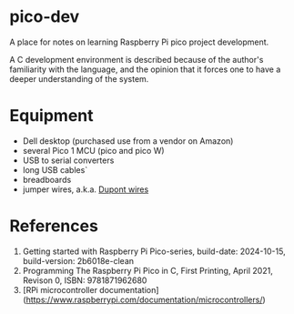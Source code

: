 # pico-dev

A place for notes on learning Raspberry Pi pico project development.

A C development environment is described because of the author's familiarity 
with the language, and the opinion
that it forces one to have a deeper understanding of the system.

# Equipment

- Dell desktop (purchased use from a vendor on Amazon)
- several Pico 1 MCU (pico and pico W)
- USB to serial converters
- long USB cables`
- breadboards
- jumper wires, a.k.a. [Dupont wires](https://www.reddit.com/r/electronics/comments/ioc6sf/i_finally_foundout_why_dupont_connectors_are/?rdt=36730)

# References

1. Getting started with Raspberry Pi Pico-series, build-date: 2024-10-15, build-version: 2b6018e-clean
2. Programming The Raspberry Pi Pico in C, First Printing, April 2021, Revison 0, ISBN: 9781871962680
3. [RPi microcontroller documentation] (https://www.raspberrypi.com/documentation/microcontrollers/)
